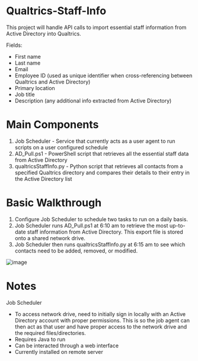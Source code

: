# Qualtrics-Staff-Info

This project will handle API calls to import essential staff information from Active Directory into Qualtrics.

Fields:
- First name
- Last name
- Email
- Employee ID (used as unique identifier when cross-referencing between Qualtrics and Active Directory)
- Primary location
- Job title
- Description (any additional info extracted from Active Directory)
# Main Components
1. Job Scheduler - Service that currently acts as a user agent to run scripts on a user configured schedule
2. AD_Pull.ps1 - PowerShell script that retrieves all the essential staff data from Active Directory
3. qualtricsStaffInfo.py - Python script that retrieves all contacts from a specified Qualtrics directory and compares their details to their entry in the Active Directory list 

# Basic Walkthrough
1. Configure Job Scheduler to schedule two tasks to run on a daily basis. 
2. Job Scheduler runs AD_Pull.ps1 at 6:10 am to retrieve the most up-to-date staff information from Active Directory. This export file is stored onto a shared network drive.
3. Job Scheduler then runs qualtricsStaffInfo.py at 6:15 am to see which contacts need to be added, removed, or modified.

![image](https://user-images.githubusercontent.com/87395701/151998201-25346edf-d2fc-47d8-b274-9c8eb53dfc4f.png)


# Notes
Job Scheduler
- To access network drive, need to initially sign in locally with an Active Directory account with proper permissions. This is so the job agent can then act as that user and have proper access to the network drive and the required files/directories.
- Requires Java to run
- Can be interacted through a web interface
- Currently installed on remote server
